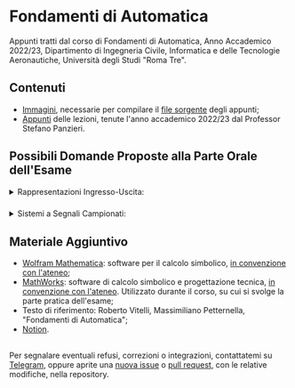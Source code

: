 # Fondamenti di Automatica
Appunti tratti dal corso di Fondamenti di Automatica, Anno Accademico 2022/23, Dipartimento di Ingegneria Civile, Informatica e delle Tecnologie Aeronautiche, Università degli Studi "Roma Tre". 

## Contenuti
 - [Immagini](Immagini/), necessarie per compilare il [file sorgente](Fondamenti_di_Automatica.tex) degli appunti;
 - [Appunti](Fondamenti_di_Automatica.pdf) delle lezioni, tenute l'anno accademico 2022/23 dal Professor Stefano Panzieri.

## Possibili Domande Proposte alla Parte Orale dell'Esame
<details>
<summary>Rappresentazioni Ingresso-Uscita:</summary>

 • [Equazioni differenziali](https://00Darxk.github.io/FdA-LaTeX/Fondamenti_di_Automatica.pdf#Equazioni%20Differenziali): lo studente dovrà dare la definizione di equazione differenziale e di problema di Cauchy. Dovrà essere mostrata la risoluzione delle equazioni lineari a coefficienti costanti di ordine pari a uno e di ordine superiore.

• [Il controllo a catena aperta e il controllo a controreazione](https://00Darxk.github.io/FdA-LaTeX/Fondamenti_di_Automatica.pdfFondamenti_di_Automatica.pdf#Modellistica): Dovrà essere illustrato il principio su cui si basano  le due tipologie di controllori, mettendo in evidenza pregi e difetti dei due approcci.

• [Regolazione e asservimento](https://00Darxk.github.io/FdA-LaTeX/Fondamenti_di_Automatica.pdfFondamenti_di_Automatica.pdf#page=30): E’ richiesto al candidato di definire le proprietà dei due sistemi di controllo

• [La trasformata di Laplace](https://00Darxk.github.io/FdA-LaTeX/Fondamenti_di_Automatica.pdf#Trasformata%20di%20Laplace): Il candidato deve definire la trasformata di Laplace di un segnale, la sua ascissa di convergenza e deve illustrare le trasformate di segnali elementari. Dovrà poi spiegare il metodo dei poli e residui per ottenere la antitrasformata di Laplace.

• [Modi propri d’evoluzione di un sistema lineare e stabilità di un sistema lineare](https://00Darxk.github.io/FdA-LaTeX/Fondamenti_di_Automatica.pdf#Evoluzione%20di%20un%20Sistema): Il candidato deve conoscere le evoluzioni canoniche (esponenziali, oscillatorie, costanti) corrispondenti alle diverse configurazioni dei poli di un sistema lineare sul piano complesso S. Per ciascuna di esse deve essere illustrata la rappresentazione con la trasformata di Laplace ed il corrispettivo andamento nel tempo. Dovranno poi essere definite le proprietà di stabilità asintotica, limite di stabilità ed instabilità.

• [Risposta libera e risposta forzata](https://00Darxk.github.io/FdA-LaTeX/Fondamenti_di_Automatica.pdf#Trasformata%20di%20un%27Equazione%20Differenziale): Il candidato deve sapere definire le due risposte e, dall’analisi e confronto dei modi propri di un sistema con quelli dell’ingresso, saper dedurre il tipo di uscita atteso.

• [La funzione di trasferimento](https://00Darxk.github.io/FdA-LaTeX/Fondamenti_di_Automatica.pdf#Funzioni%20di%20Trasferimento): Il candidato dovrà mostrare come sia possibile applicare ad una equazione differenziale, rappresentante il comportamento di un sistema dinamico, la trasformata di Laplace e come sia possibile ricavare la funzione di trasferimento come elemento di collegamento tra la trasformata dell’ingresso e quella dell’uscita.

• [Risposta transitoria e permanente](https://00Darxk.github.io/FdA-LaTeX/Fondamenti_di_Automatica.pdf#Trasformata%20di%20un%27Equazione%20Differenziale): Il candidato deve poter definire le due risposte e saperle distinguere dall’analisi dei modi dell’uscita. E’ richiesta la descrizione del teorema del valore finale.

• [Luogo delle radici](https://00Darxk.github.io/FdA-LaTeX/Fondamenti_di_Automatica.pdf#Luogo%20delle%20Radici): Illustrare il luogo delle radici e mostrare come possa essere utilizzato per sintetizzare un controllore proporzionale K.

• [Comportamento a regime: classificazione in tipi](https://00Darxk.github.io/FdA-LaTeX/Fondamenti_di_Automatica.pdf#Entrata%20di%20tipo%20k): Il candidato dovrà analizzare il comportamento di un sistema a regine permanente e valutare l’errore di inseguimento di un certo insieme di segnali canonici. Rimarranno definiti sia il tipo d’ingresso sia il tipo di sistema di controllo. Analizzando, poi, la posizione degli eventuali poli nell’origine presenti in catena diretta, potranno essere dedotti comportamenti statici e astatici in relazione alla presenza di disturbi nel loop di controreazione.

• [Reiezione dei disturbi polinomiali](https://00Darxk.github.io/FdA-LaTeX/Fondamenti_di_Automatica.pdf#Disturbo%20di%20tipo%20k): Il candidato dovrà illustrare il concetto di astatismo e mostrare il ruolo dei poli nell’origine nella reiezione di disturbi appartenenti alle classi canoniche (gradini, rampe, parabole).

• [Risposta armonica](https://00Darxk.github.io/FdA-LaTeX/Fondamenti_di_Automatica.pdf#Risposta%20Armonica) e sue rappresentazioni grafiche ([Nyquist](https://00Darxk.github.io/FdA-LaTeX/Fondamenti_di_Automatica.pdf#Diagramma%20di%Nyquist), [Bode](https://00Darxk.github.io/FdA-LaTeX/Fondamenti_di_Automatica.pdf#Diagramma%20di%Bode)): Il candidato deve mostrare analiticamente come l’uscita di un sistema lineare, al cui ingresso è applicato un segnale sinusoidale, sotto alcune ipotesi di partenza, sia ancora una sinusoide d’ampiezza e fase opportune. Si devono poi descrivere le due principali rappresentazioni grafiche della risposta stessa.

• [Tracciamento del Diagramma di Bode](https://00Darxk.github.io/FdA-LaTeX/Fondamenti_di_Automatica.pdf#Diagramma%20di%Bode): il candidato deve calcolare gli andamenti approssimativi dei vari termini di una funzione di trasferimento.

• [Sistemi a fase non minima](https://00Darxk.github.io/FdA-LaTeX/Fondamenti_di_Automatica.pdf#Sistemi%20a%20Fase%20Non%20Minima): Illustrare i sistemi a fase non minima e mostrare la difficoltà che essi inducono nella sintesi di sistemi di controllo ad alto guadagno.

• [Sistemi con ritardo finito](https://00Darxk.github.io/FdA-LaTeX/Fondamenti_di_Automatica.pdf#Sistemi%20con%20Ritardo%20Finito): Dopo avere illustrato uno o più esempi di sistemi con ritardo finito mostrare la loro rappresentazione sul diagramma di Bode e giustificare le difficoltà indotte nella stabilizzazione di sistemi a ciclo chiuso che li comprendono.

• [Criterio di stabilità di Nyquist](https://00Darxk.github.io/FdA-LaTeX/Fondamenti_di_Automatica.pdf#Diagramma%20di%Nyquist): Partendo dal Teorema dell’Indicatore Logaritmico, il candidato dovrà applicarlo al computo del numero di poli a parte reale positiva (instabili) della funzione di trasferimento a ciclo chiuso di un sistema a controreazione. Verrà a tal scopo definito il percorso di Nyquist sul quale deve viaggiare la variabile complessa s e quindi ricavato il criterio di stabilità completo e ridotto di Nyquist.

• [Margini di stabilità](https://00Darxk.github.io/FdA-LaTeX/Fondamenti_di_Automatica.pdf#Margini%20di%20Stabilità) (guadagno e fase): Partendo dall’analisi della stabilità di un sistema a controreazione, il candidato dovrà definire, prima sul diagramma di Nyquist e poi su quello di Bode, i margini di guadagno e di fase dandone, infine, un’interpretazione pratica.

• [Funzione di sensibilità ed applicazione ai sistemi a controreazione](https://00Darxk.github.io/FdA-LaTeX/Fondamenti_di_Automatica.pdf#Sensibilità): Dopo avere definito la funzione di sensibilità si calcolano la sensibilità diretta e quella complementare per illustrare il ruolo del guadagno di anello nella reiezione dei disturbi e la riproduzione dei segnali di riferimento.

• Specifiche ad anello chiuso ed aperto per un sistema di controllo: Il candidato deve illustrare le specifiche progettuali che più frequentemente vengono usate nella sintesi dei sistemi di controllo a controreazione, sia che esse vengano fornite nel tempo (sovraelongazione, tempo di salita, tempo di assestamento, …), sia che esse vengano fornite in frequenza (banda passante, modulo alla risonanza, …). In particolare devono essere individuati i legami globali tra queste grandezze ed il loro effetto sui margini di stabilità e sulla pulsazione d’attraversamento.

• [Carta di Nichols](https://00Darxk.github.io/FdA-LaTeX/Fondamenti_di_Automatica.pdf#Carta%20di%20Nichols): Il candidato deve illustrare la relazione analitica e grafica tra la funzione di trasferimento d’anello e quella a ciclo chiuso. Dovranno poi essere individuate sulla carta di Nichols le principali grandezze caratteristiche del comportamento del sistema di controllo.

• [Controllori ad alto guadagno](https://00Darxk.github.io/FdA-LaTeX/Fondamenti_di_Automatica.pdf#Sistemi%20a%20Guadagno%20Elevato).

• [Il regolatore standard PID](https://00Darxk.github.io/FdA-LaTeX/Fondamenti_di_Automatica.pdf#Controllore%20Proporzionale%2C%20Integrativo%20e%20Derivativo%20%28PID%29).

• [Proprietà linearizzante della controreazione](https://00Darxk.github.io/FdA-LaTeX/Fondamenti_di_Automatica.pdf#Linearizzazione): Il candidato deve mostrare come una caratteristica statica non lineare sia modificata da una controreazione ad elevato guadagno. Il discorso è ovviamente estensibile al caso dei controllori ad alto guadagno di sistemi, questa volta, dinamici (per esempio il pendolo).

• [Errore di riproduzione di una sinusoide](https://00Darxk.github.io/FdA-LaTeX/Fondamenti_di_Automatica.pdf#Errore%20e%20Disturbi%20di%20Tipo%20Sinusoidale) e specifiche in frequenza.

• [Reiezione di disturbi sinusoidali](https://00Darxk.github.io/FdA-LaTeX/Fondamenti_di_Automatica.pdf#Errore%20e%20Disturbi%20di%20Tipo%20Sinusoidale) e specifiche in frequenza.

• Principio del modello interno.

• [Stabilità dei sistemi non lineari e linearizzazione intorno a un punto di equilibrio](https://00Darxk.github.io/FdA-LaTeX/Fondamenti_di_Automatica.pdf#Teoria%20di%20Lyapunov).
</details>

###

<details> <summary>Sistemi a Segnali Campionati:</summary>

• [Struttura di un sistema di controllo a segnali campionati](https://00Darxk.github.io/FdA-LaTeX/Fondamenti_di_Automatica.pdf#): lo studente dovrà disegnare tutti i componenti di un sistema di controllo realistico a segnali campionati: il microprocessore, i convertitori A/D e D/A, il filtro anti-aliasing per finire con il processo e il trasduttore dell'uscita.

• [Teorema del campionamento](https://00Darxk.github.io/FdA-LaTeX/Fondamenti_di_Automatica.pdf#Rappresentazione%20Segnali%20Campionati) (spettro di un segnale campionato, ricostruttore di Shannon): Dovrà essere introdotto il concetto di segnale campionato rappresentato come sequenza di impulsi e quindi, dopo averne ricavato la trasformata di Fourier, il candidato dovrà mostrare come sia possibile, sotto opportune ipotesi, ricostruire il segnale di continuo di partenza tramite il ricostruttore ideale di Shannon. Dovranno essere messe in evidenza tutte le problematiche collegate a tale ricostruttore e quali difficoltà si incontrano nel momento in cui si pensi di utilizzare l’organo di tenuta di ordine zero al suo posto. Dovrà essere illustrato il problema dell’aliasing e come possa essere evitato in un sistema di controllo a segnali campionati.

• [Organo di Tenuta](https://00Darxk.github.io/FdA-LaTeX/Fondamenti_di_Automatica.pdf#Organo%20di%20Tenuta): Il candidato dovrà ricavare la funzione di trasferimento dell’organo di tenuta e la sua approssimazione a basse frequenze evidenziando le problematiche associate al suo uso in un sistema di controllo a segnali campionati.

• [Trasformata Z](https://00Darxk.github.io/FdA-LaTeX/Fondamenti_di_Automatica.pdf#Trasformata%20Z): Dovrà essere fornita la definizione di trasformata Z per una sequenza di campioni e come essa possa essere proficuamente utilizzata nell’analisi di un sistema di controllo a segnali campionati.

• [Trasformazione esatta da F(s) ad F(z)](https://00Darxk.github.io/FdA-LaTeX/Fondamenti_di_Automatica.pdf#Trasformazione%20Esatta%20e%20Guadagno): Il candidato dovrà mostrare come sia possibile ricavare la funzione di trasferimento discreta di un sistema campionato partendo dalla sua rappresentazione ingresso-uscita. Dovrà essere illustrato il metodo della decomposizione in poli e residui.

• [Mapping dal piano S al piano Z](https://00Darxk.github.io/FdA-LaTeX/Fondamenti_di_Automatica.pdf#Mapping%20dal%20piano%20S%20a%20Z): Data la trasformazione esatta tra s e z, il candidato dovrà mostrare la corrispondenza tra il semipiano sinistro del piano S con il domino definito sul piano Z contenuto all’interno della circonferenza unitaria.

• [Modi propri d’evoluzione di un sistema discreto](https://00Darxk.github.io/FdA-LaTeX/Fondamenti_di_Automatica.pdf#Mapping%20dal%20Piano%20S%20a%20Z): Il candidato dovrà analizzare i modi propri di un sistema discreto, facendo riferimento alle loro evoluzioni in funzione della posizione dei poli sul piano Z.

• [Trasformazioni approssimate dal piano S al piano Z](https://00Darxk.github.io/FdA-LaTeX/Fondamenti_di_Automatica.pdf#Trasformazione%20di%20Tustin): Dovranno essere illustrate le tecniche approssimate per trasformare una funzione di trasferimento continua in una discreta, ricavandone le opportune espressioni come approssimazione dell’integrale e mostrandone i limiti di utilizzo in funzione delle loro proprietà di mappatura del semipiano sinistro del piano S sul piano Z.

• [Metodologie di sintesi di sistemi di controllo a segnali campionati](https://00Darxk.github.io/FdA-LaTeX/Fondamenti_di_Automatica.pdf#Sintesi%20di%20un%20Controllore%20Discreto): Il candidato dovrà illustrare le due principali metodologie  di sintesi dei regolatori discreti, ovvero, quella che fa riferimento discretizzazione di controllori sintetizzati nel continuo, e quella che, a partire dalla discretizzazione del processo da controllare, si muove su tecniche di sintesi  proprie dei sistemi discreti.

• [Scelta del tempo di campionamento](https://00Darxk.github.io/FdA-LaTeX/Fondamenti_di_Automatica.pdf#Tempo%20di%20Campionamento): Il candidato dovrà illustrare come la scelta del tempo di campionamento non sia soltanto legata al soddisfacimento del teorema di Shannon, ma anche a problematiche che riguardano, tra le altre cose, il passo di quantizzazione e la lunghezza di parola del processore utilizzato.

• [Sintesi diretta della risposta piatta](https://00Darxk.github.io/FdA-LaTeX/Fondamenti_di_Automatica.pdf#Sintesi%20di%20un%20Controllore%20Discreto): Il candidato dovrà spiegare come sia possibile ottenere una risposta a ciclo chiuso pari a z^(-n) e in quali condizioni

</details>

## Materiale Aggiuntivo 
 - [Wolfram Mathematica](https://www.wolfram.com/mathematica/): software per il calcolo simbolico, [in convenzione con l'ateneo](https://www.uniroma3.it/servizi/software-in-convenzione/wolfram-mathematica/);
 - [MathWorks](https://it.mathworks.com/): software di calcolo simbolico e progettazione tecnica, [in convenzione con l'ateneo](https://www.uniroma3.it/servizi/software-in-convenzione/mathworks-campus/). Utilizzato durante il corso, su cui si svolge la parte pratica dell'esame;
 - Testo di riferimento: Roberto Vitelli, Massimiliano Petternella, "Fondamenti di Automatica";
 - [Notion](https://certain-sweater-2c3.notion.site/Fondamenti-di-Automatica-8eb190133f0e48c1a7de6bdcf03d02ea).


##

Per segnalare eventuali refusi, correzioni o integrazioni, contattatemi su [Telegram](https://t.me/von_Sturm), oppure aprite una [nuova issue](https://github.com/00Darxk/FdA-LaTeX/issues/new/choose) o [pull request](https://github.com/00Darxk/FdA-LaTeX/pulls), con le relative modifiche, nella repository. 